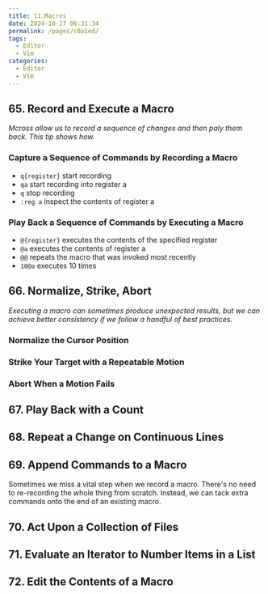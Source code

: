 ```yaml
---
title: 11.Macros
date: 2024-10-27 06:31:34
permalink: /pages/c0a1ed/
tags:
  - Editor
  - Vim
categories:
  - Editor
  - Vim
---
```


## 65. Record and Execute a Macro

_Mcross allow us to record a sequence of changes and then paly them back. This tip shows how._

### Capture a Sequence of Commands by Recording a Macro

- `q{register}` start recording
- `qa` start recording into register a
- `q` stop recording
- `:reg a` inspect the contents of register a

### Play Back a Sequence of Commands by Executing a Macro

- `@{register}` executes the contents of the specified register
- `@a` executes the contents of register a
- `@@` repeats the macro that was invoked most recently
- `10@a` executes 10 times

## 66. Normalize, Strike, Abort

_Executing a macro can sometimes produce unexpected results, but we can achieve better consistency if we follow a handful of best practices._

### Normalize the Cursor Position

### Strike Your Target with a Repeatable Motion

### Abort When a Motion Fails

## 67. Play Back with a Count

## 68. Repeat a Change on Continuous Lines

## 69. Append Commands to a Macro

Sometimes we miss a vital step when we record a macro. There's no need to re-recording the whole thing from scratch. Instead, we can tack extra commands onto the end of an existing macro.

## 70. Act Upon a Collection of Files

## 71. Evaluate an Iterator to Number Items in a List

## 72. Edit the Contents of a Macro
